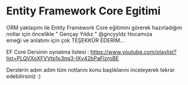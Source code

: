 # Entity Framework Core Egitimi
ORM yaklaşımı ile Entity Framework Core eğitimini görerek hazırladığım notlar için öncelikle " Gençay Yıldız " @gncyyldz  Hocamıza  
emeği ve anlatımı için çok TEŞEKKÜR EDERİM...  

EF Core Dersinin oynatma listesi : https://www.youtube.com/playlist?list=PLQVXoXFVVtp1o3nq3-IXv42bPaFlzroBE

Derslerin adım adım tüm notlarını konu başlıklarını inceleyerek tekrar edebilirsiniz :)
